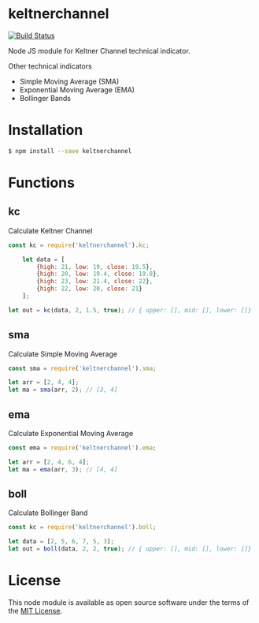 # keltnerchannel

[![Build Status](https://travis-ci.org/cpankaj/keltnerchannel.svg?branch=master)](https://travis-ci.org/cpankaj/keltnerchannel)

Node JS module for Keltner Channel technical indicator.

Other technical indicators

 - Simple Moving Average (SMA)
 - Exponential Moving Average (EMA)
 - Bollinger Bands


# Installation
```sh
$ npm install --save keltnerchannel
```

# Functions

## kc

Calculate Keltner Channel

```javascript
const kc = require('keltnerchannel').kc;

    let data = [
        {high: 21, low: 19, close: 19.5},
        {high: 20, low: 19.4, close: 19.8},
        {high: 23, low: 21.4, close: 22},
        {high: 22, low: 20, close: 21}
    ];

let out = kc(data, 2, 1.5, true); // { upper: [], mid: [], lower: []}
```

## sma

Calculate Simple Moving Average

```javascript
const sma = require('keltnerchannel').sma;

let arr = [2, 4, 4];
let ma = sma(arr, 2); // [3, 4]
```

## ema

Calculate Exponential Moving Average

```javascript
const ema = require('keltnerchannel').ema;

let arr = [2, 4, 6, 4];
let ma = ema(arr, 3); // [4, 4]
```

## boll

Calculate Bollinger Band

```javascript
const kc = require('keltnerchannel').boll;

let data = [2, 5, 6, 7, 5, 3];
let out = boll(data, 2, 2, true); // { upper: [], mid: [], lower: []}
```

# License
This node module is available as open source software under the terms of the [MIT License](http://opensource.org/licenses/MIT).
